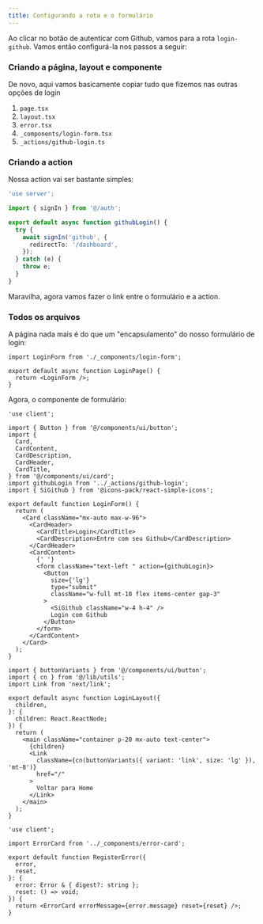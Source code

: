 ```yaml
---
title: Configurando a rota e o formulário
---
```


Ao clicar no botão de autenticar com Github, vamos para a rota `login-github`. Vamos então configurá-la nos passos a seguir:

### Criando a página, layout e componente

De novo, aqui vamos basicamente copiar tudo que fizemos nas outras opções de login

1. `page.tsx`
2. `layout.tsx`
3. `error.tsx`
4. `_components/login-form.tsx`
5. `_actions/github-login.ts`

### Criando a action

Nossa action vai ser bastante simples:

```ts title="app/(auth)/login-github/_actions/github-login.ts
'use server';

import { signIn } from '@/auth';

export default async function githubLogin() {
  try {
    await signIn('github', {
      redirectTo: '/dashboard',
    });
  } catch (e) {
    throw e;
  }
}
```

Maravilha, agora vamos fazer o link entre o formulário e a action.

### Todos os arquivos

A página nada mais é do que um "encapsulamento" do nosso formulário de login:

```tsx title="app/(auth)/login-github/page.tsx"
import LoginForm from './_components/login-form';

export default async function LoginPage() {
  return <LoginForm />;
}
```

Agora, o componente de formulário:

```tsx title="app/(auth)/login-github/_components/login-form.tsx"
'use client';

import { Button } from '@/components/ui/button';
import {
  Card,
  CardContent,
  CardDescription,
  CardHeader,
  CardTitle,
} from '@/components/ui/card';
import githubLogin from '../_actions/github-login';
import { SiGithub } from '@icons-pack/react-simple-icons';

export default function LoginForm() {
  return (
    <Card className="mx-auto max-w-96">
      <CardHeader>
        <CardTitle>Login</CardTitle>
        <CardDescription>Entre com seu Github</CardDescription>
      </CardHeader>
      <CardContent>
        {' '}
        <form className="text-left " action={githubLogin}>
          <Button
            size={'lg'}
            type="submit"
            className="w-full mt-10 flex items-center gap-3"
          >
            <SiGithub className="w-4 h-4" />
            Login com Github
          </Button>
        </form>
      </CardContent>
    </Card>
  );
}
```

```tsx title="app/(auth)/login-github/layout.tsx" 
import { buttonVariants } from '@/components/ui/button';
import { cn } from '@/lib/utils';
import Link from 'next/link';

export default async function LoginLayout({
  children,
}: {
  children: React.ReactNode;
}) {
  return (
    <main className="container p-20 mx-auto text-center">
      {children}
      <Link
        className={cn(buttonVariants({ variant: 'link', size: 'lg' }), 'mt-8')}
        href="/"
      >
        Voltar para Home
      </Link>
    </main>
  );
}
```

```tsx title="app/(auth)/login-github/error.tsx"
'use client';

import ErrorCard from '../_components/error-card';

export default function RegisterError({
  error,
  reset,
}: {
  error: Error & { digest?: string };
  reset: () => void;
}) {
  return <ErrorCard errorMessage={error.message} reset={reset} />;
}
```